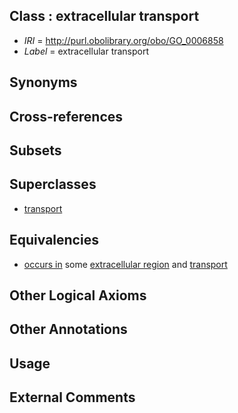 
## Class : extracellular transport

 * *IRI* = http://purl.obolibrary.org/obo/GO_0006858
 * *Label* = extracellular transport

## Synonyms


## Cross-references


## Subsets


## Superclasses

 * [transport](../../GO/10/GO_0006810.md)

## Equivalencies

 * [occurs in](../../BFO/66/BFO_0000066.md) some [extracellular region](../../GO/76/GO_0005576.md) and [transport](../../GO/10/GO_0006810.md)

## Other Logical Axioms


## Other Annotations


## Usage


## External Comments

